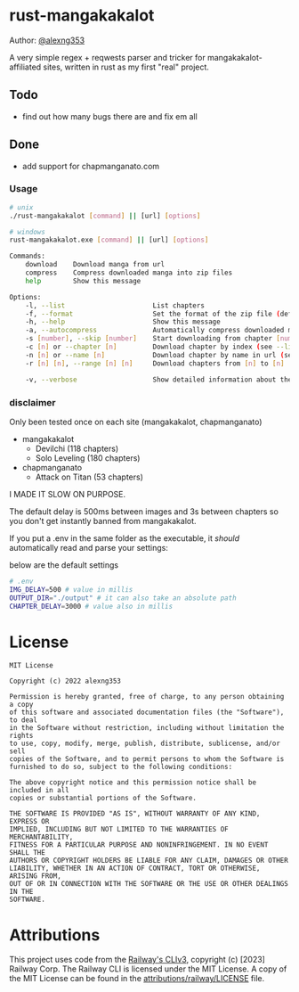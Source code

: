 # rust-mangakakalot

Author: [@alexng353](https://github.com/alexng353)

A very simple regex + reqwests parser and tricker for mangakakalot-affiliated sites, written in rust as my first "real" project.

## Todo

- find out how many bugs there are and fix em all

## Done

- add support for chapmanganato.com

### Usage

```bash
# unix
./rust-mangakakalot [command] || [url] [options]

# windows
rust-mangakakalot.exe [command] || [url] [options]

Commands:
    download    Download manga from url
    compress    Compress downloaded manga into zip files
    help        Show this message

Options:
    -l, --list                      List chapters
    -f, --format                    Set the format of the zip file (default: .cbz)
    -h, --help                      Show this message
    -a, --autocompress              Automatically compress downloaded manga into zip files
    -s [number], --skip [number]    Start downloading from chapter [number]
    -c [n] or --chapter [n]         Download chapter by index (see --list)
    -n [n] or --name [n]            Download chapter by name in url (see --list)
    -r [n] [n], --range [n] [n]     Download chapters from [n] to [n]

    -v, --verbose                   Show detailed information about the download process
```

### disclaimer

Only been tested once on each site (mangakakalot, chapmanganato)

- mangakakalot
  - Devilchi (118 chapters)
  - Solo Leveling (180 chapters)
- chapmanganato
  - Attack on Titan (53 chapters)

I MADE IT SLOW ON PURPOSE.

The default delay is 500ms between images and 3s between chapters so you don't get instantly banned from mangakakalot.

If you put a .env in the same folder as the executable, it _should_ automatically read and parse your settings:

below are the default settings

```bash
# .env
IMG_DELAY=500 # value in millis
OUTPUT_DIR="./output" # it can also take an absolute path
CHAPTER_DELAY=3000 # value also in millis
```

# License

```
MIT License

Copyright (c) 2022 alexng353

Permission is hereby granted, free of charge, to any person obtaining a copy
of this software and associated documentation files (the "Software"), to deal
in the Software without restriction, including without limitation the rights
to use, copy, modify, merge, publish, distribute, sublicense, and/or sell
copies of the Software, and to permit persons to whom the Software is
furnished to do so, subject to the following conditions:

The above copyright notice and this permission notice shall be included in all
copies or substantial portions of the Software.

THE SOFTWARE IS PROVIDED "AS IS", WITHOUT WARRANTY OF ANY KIND, EXPRESS OR
IMPLIED, INCLUDING BUT NOT LIMITED TO THE WARRANTIES OF MERCHANTABILITY,
FITNESS FOR A PARTICULAR PURPOSE AND NONINFRINGEMENT. IN NO EVENT SHALL THE
AUTHORS OR COPYRIGHT HOLDERS BE LIABLE FOR ANY CLAIM, DAMAGES OR OTHER
LIABILITY, WHETHER IN AN ACTION OF CONTRACT, TORT OR OTHERWISE, ARISING FROM,
OUT OF OR IN CONNECTION WITH THE SOFTWARE OR THE USE OR OTHER DEALINGS IN THE
SOFTWARE.
```

# Attributions

This project uses code from the [Railway's CLIv3](https://github.com/railwayapp/cli), copyright (c) [2023] Railway Corp. The Railway CLI is licensed under the MIT License. A copy of the MIT License can be found in the [attributions/railway/LICENSE](attributions/railway/LICENSE) file.
